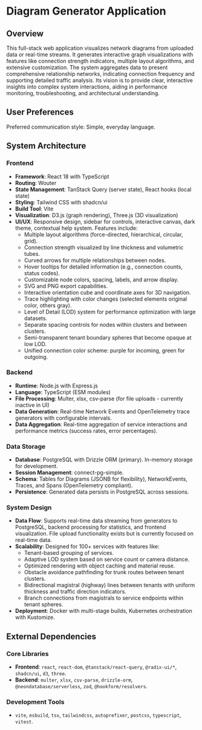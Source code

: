 # Diagram Generator Application

## Overview
This full-stack web application visualizes network diagrams from uploaded data or real-time streams. It generates interactive graph visualizations with features like connection strength indicators, multiple layout algorithms, and extensive customization. The system aggregates data to present comprehensive relationship networks, indicating connection frequency and supporting detailed traffic analysis. Its vision is to provide clear, interactive insights into complex system interactions, aiding in performance monitoring, troubleshooting, and architectural understanding.

## User Preferences
Preferred communication style: Simple, everyday language.

## System Architecture

### Frontend
- **Framework**: React 18 with TypeScript
- **Routing**: Wouter
- **State Management**: TanStack Query (server state), React hooks (local state)
- **Styling**: Tailwind CSS with shadcn/ui
- **Build Tool**: Vite
- **Visualization**: D3.js (graph rendering), Three.js (3D visualization)
- **UI/UX**: Responsive design, sidebar for controls, interactive canvas, dark theme, contextual help system. Features include:
    - Multiple layout algorithms (force-directed, hierarchical, circular, grid).
    - Connection strength visualized by line thickness and volumetric tubes.
    - Curved arrows for multiple relationships between nodes.
    - Hover tooltips for detailed information (e.g., connection counts, status codes).
    - Customizable node colors, spacing, labels, and arrow display.
    - SVG and PNG export capabilities.
    - Interactive orientation cube and coordinate axes for 3D navigation.
    - Trace highlighting with color changes (selected elements original color, others gray).
    - Level of Detail (LOD) system for performance optimization with large datasets.
    - Separate spacing controls for nodes within clusters and between clusters.
    - Semi-transparent tenant boundary spheres that become opaque at low LOD.
    - Unified connection color scheme: purple for incoming, green for outgoing.

### Backend
- **Runtime**: Node.js with Express.js
- **Language**: TypeScript (ESM modules)
- **File Processing**: Multer, xlsx, csv-parse (for file uploads - currently inactive in UI)
- **Data Generation**: Real-time Network Events and OpenTelemetry trace generators with configurable intervals.
- **Data Aggregation**: Real-time aggregation of service interactions and performance metrics (success rates, error percentages).

### Data Storage
- **Database**: PostgreSQL with Drizzle ORM (primary). In-memory storage for development.
- **Session Management**: connect-pg-simple.
- **Schema**: Tables for Diagrams (JSONB for flexibility), NetworkEvents, Traces, and Spans (OpenTelemetry compliant).
- **Persistence**: Generated data persists in PostgreSQL across sessions.

### System Design
- **Data Flow**: Supports real-time data streaming from generators to PostgreSQL, backend processing for statistics, and frontend visualization. File upload functionality exists but is currently focused on real-time data.
- **Scalability**: Designed for 100+ services with features like:
    - Tenant-based grouping of services.
    - Adaptive LOD system based on service count or camera distance.
    - Optimized rendering with object caching and material reuse.
    - Obstacle avoidance pathfinding for trunk routes between tenant clusters.
    - Bidirectional magistral (highway) lines between tenants with uniform thickness and traffic direction indicators.
    - Branch connections from magistrals to service endpoints within tenant spheres.
- **Deployment**: Docker with multi-stage builds, Kubernetes orchestration with Kustomize.

## External Dependencies

### Core Libraries
- **Frontend**: `react`, `react-dom`, `@tanstack/react-query`, `@radix-ui/*`, `shadcn/ui`, `d3`, `three`.
- **Backend**: `multer`, `xlsx`, `csv-parse`, `drizzle-orm`, `@neondatabase/serverless`, `zod`, `@hookform/resolvers`.

### Development Tools
- `vite`, `esbuild`, `tsx`, `tailwindcss`, `autoprefixer`, `postcss`, `typescript`, `vitest`.